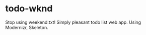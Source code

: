todo-wknd
=========

Stop using weekend.txt! Simply pleasant todo list web app. Using Modernizr, Skeleton. 

